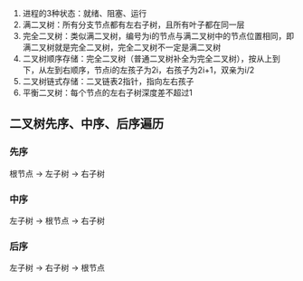1. 进程的3种状态：就绪、阻塞、运行
2. 满二叉树：所有分支节点都有左右子树，且所有叶子都在同一层
3. 完全二叉树：类似满二叉树，编号为i的节点与满二叉树中的节点位置相同，即满二叉树就是完全二叉树，完全二叉树不一定是满二叉树
4. 二叉树顺序存储：完全二叉树（普通二叉树补全为完全二叉树），按从上到下，从左到右顺序，节点i的左孩子为2i，右孩子为2i+1，双亲为i/2
5. 二叉树链式存储：二叉链表2指针，指向左右孩子
6. 平衡二叉树：每个节点的左右子树深度差不超过1


## 二叉树先序、中序、后序遍历

### 先序

根节点 -> 左子树 -> 右子树

### 中序

左子树 -> 根节点 -> 右子树

### 后序

左子树 -> 右子树 -> 根节点

